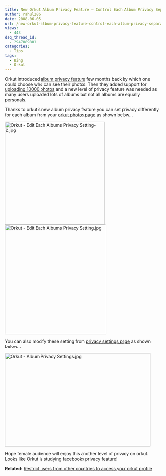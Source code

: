 ```yaml
---
title: New Orkut Album Privacy Feature – Control Each Album Privacy Separately
author: rahul286
date: 2008-06-05
url: /new-orkut-album-privacy-feature-control-each-album-privacy-separately/
views:
  - 443
dsq_thread_id:
  - 2947089801
categories:
  - Tips
tags:
  - Bing
  - Orkut
---
```

Orkut introduced [album privacy feature][1] few months back by which one could choose who can see their photos. Then they added support for [uploading 10000 photos][2] and a new level of privacy feature was needed as many users uploaded lots of albums but not all albums are equally personals.

Thanks to orkut&#8217;s new album privacy feature you can set privacy differently for each album from your <a href="http://www.orkut.co.in/AlbumList.aspx?uid=2008781293621471903" onclick="_gaq.push(['_trackEvent', 'outbound-article', 'http://www.orkut.co.in/AlbumList.aspx?uid=2008781293621471903', 'orkut photos page']);" >orkut photos page</a> as shown below&#8230;

<img class="wp-image-51338" src="http://cdn.devilsworkshop.org/files/2008/06/orkut-edit-each-albums-privacy-setting-2.jpg" width="322" height="334" alt="Orkut - Edit Each Albums Privacy Setting-2.jpg" />

<img src="http://cdn.devilsworkshop.org/files/2008/06/orkut-edit-each-albums-privacy-setting.jpg" width="327" height="354" alt="Orkut - Edit Each Albums Privacy Setting.jpg" />

You can also modify these setting from <a href="http://www.orkut.co.in/PrivacySettings.aspx" onclick="_gaq.push(['_trackEvent', 'outbound-article', 'http://www.orkut.co.in/PrivacySettings.aspx', 'privacy settings page']);" >privacy settings page</a> as shown below&#8230;

<img src="http://cdn.devilsworkshop.org/files/2008/06/orkut-album-privacy-settings.jpg" width="470" height="302" alt="Orkut - Album Privacy Settings.jpg" />

Hope female audience will enjoy this another level of privacy on orkut. Looks like Orkut is studying facebooks privacy feature!

**Related:** [Restrict users from other countries to access your orkut profile][3]

 [1]: http://devilsworkshop.org/2007/12/04/orkuts-most-awaited-scrapbook-privacy-feature-is-out/
 [2]: http://devilsworkshop.org/2008/05/04/orkut-allows-10000-photo-uploads-in-albums/
 [3]: http://devilsworkshop.org/2008/06/01/new-orkut-privacy-setting-block-users-from-selected-countries/
